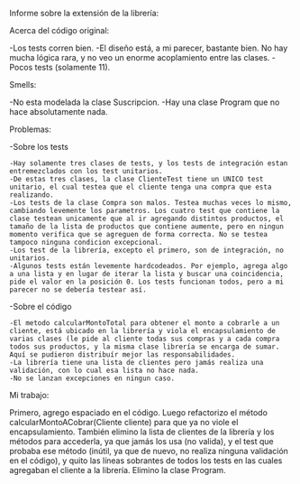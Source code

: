 Informe sobre la extensión de la librería:

Acerca del código original:

-Los tests corren bien.
-El diseño está, a mi parecer, bastante bien. No hay mucha lógica rara, y no veo un enorme acoplamiento entre las clases.
-Pocos tests (solamente 11). 

Smells:

-No esta modelada la clase Suscripcion.
-Hay una clase Program que no hace absolutamente nada.

Problemas:

-Sobre los tests
	
	-Hay solamente tres clases de tests, y los tests de integración estan entremezclados con los test unitarios.
	-De estas tres clases, la clase ClienteTest tiene un UNICO test unitario, el cual testea que el cliente tenga una compra que esta realizando.
	-Los tests de la clase Compra son malos. Testea muchas veces lo mismo, cambiando levemente los parametros. Los cuatro test que contiene la clase testean unicamente que al ir agregando distintos productos, el tamaño de la lista de productos que contiene aumente, pero en ningun momento verifica que se agreguen de forma correcta. No se testea tampoco ninguna condicion excepcional.
	-Los test de la librería, excepto el primero, son de integración, no unitarios.
	-Algunos tests están levemente hardcodeados. Por ejemplo, agrega algo a una lista y en lugar de iterar la lista y buscar una coincidencia, pide el valor en la posición 0. Los tests funcionan todos, pero a mi parecer no se debería testear así.

-Sobre el código

	-El metodo calcularMontoTotal para obtener el monto a cobrarle a un cliente, está ubicado en la librería y viola el encapsulamiento de varias clases (le pide al cliente todas sus compras y a cada compra todos sus productos, y la misma clase librería se encarga de sumar. Aquí se pudieron distribuír mejor las responsabilidades.
	-La librería tiene una lista de clientes pero jamás realiza una validación, con lo cual esa lista no hace nada.
	-No se lanzan excepciones en ningun caso.

Mi trabajo:

Primero, agrego espaciado en el código. 
Luego refactorizo el método calcularMontoACobrar(Cliente cliente) para que ya no viole el encapsulamiento. 
También elimino la lista de clientes de la librería y los métodos para accederla, ya que jamás los usa (no valida), y el test que probaba ese método (inútil, ya que de nuevo, no realiza ninguna validación en el código), y quito las líneas sobrantes de todos los tests en las cuales agregaban el cliente a la librería.
Elimino la clase Program. 
